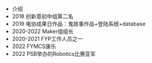 - 介绍
- 2018 创新意初中组第二名
- 2019 电协成果日作品：鬼故事作品+登陆系统+database
- 2020-2022 Maker组组长
- 2020-2021 FYP工作人员之一
- 2022 FYMCS康乐
- 2022 PSB举办的Robotics比赛亚军
